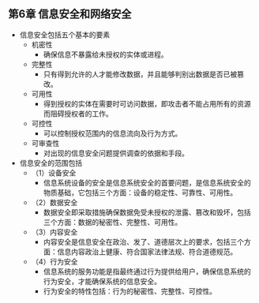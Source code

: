 ## 第6章 信息安全和网络安全
- 信息安全包括五个基本的要素
	- 机密性
		- 确保信息不暴露给未授权的实体或进程。
	- 完整性
		- 只有得到允许的人才能修改数据，并且能够判别出数据是否已被篡改。
	- 可用性
		- 得到授权的实体在需要时可访问数据，即攻击者不能占用所有的资源而阻碍授权者的工作。
	- 可控性
		- 可以控制授权范围内的信息流向及行为方式。
	- 可审查性
		- 对出现的信息安全问题提供调查的依据和手段。
- 信息安全的范围包括
	- （1）设备安全
		- 信息系统设备的安全是信息系统安全的首要问题，是信息系统安全的物质基础，它包括三个方面：设备的稳定性、可靠性、可用性。
	- （2）数据安全
		- 数据安全即采取措施确保数据免受未授权的泄露、篡改和毁坏，包括三个方面：数据的秘密性、完整性、可用性。
	- （3）内容安全
		- 内容安全是信息安全在政治、发了、道德层次上的要求，包括三个方面：信息内容政治上健康、符合国家法律法规、符合道德规范。
	- （4）行为安全
		- 信息系统的服务功能是指最终通过行为提供给用户，确保信息系统的行为安全，才能确保系统的信息安全。
		- 行为安全的特性包括：行为的秘密性、完整性、可控性。